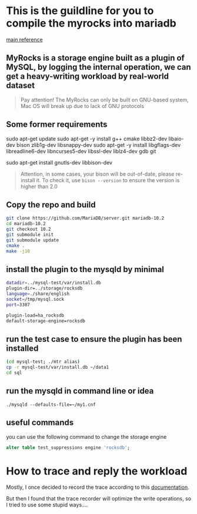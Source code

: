 # This is the guildline for you to compile the myrocks into mariadb

[main reference](https://mariadb.com/kb/en/library/building-myrocks-in-mariadb/)

## MyRocks is a storage engine built as a plugin of MySQL, by logging the internal operation, we can get a heavy-writing workload by real-world dataset

> Pay attention! The MyRocks can only be built on GNU-based system, Mac OS will break up due to lack of GNU protocols

## Some former requirements

sudo apt-get update
sudo apt-get -y install g++ cmake libbz2-dev libaio-dev bison zlib1g-dev libsnappy-dev 
sudo apt-get -y install libgflags-dev libreadline6-dev libncurses5-dev libssl-dev liblz4-dev gdb git

sudo apt-get install gnutls-dev libbison-dev

> Attention, in some cases, your bison will be out-of-date, please re-install it. To check it, use `bison --version` to ensure the version is higher than 2.0

## Copy the repo and build

```bash
git clone https://github.com/MariaDB/server.git mariadb-10.2
cd mariadb-10.2
git checkout 10.2
git submodule init
git submodule update
cmake .
make -j10
```

## install the plugin to the mysqld by minimal 

```bash
datadir=../mysql-test/var/install.db
plugin-dir=../storage/rocksdb
language=./share/english
socket=/tmp/mysql.sock
port=3307

plugin-load=ha_rocksdb
default-storage-engine=rocksdb
```

## run the test case to ensure the plugin has been installed

```bash
(cd mysql-test; ./mtr alias)
cp -r mysql-test/var/install.db ~/data1
cd sql
```

## run the mysqld in command line or idea

```shell
./mysqld --defaults-file=~/my1.cnf
```

## useful commands

you can use the following command to change the storage engine

```SQL
alter table test_suppressions engine 'rocksdb';
```




# How to trace and reply the workload

Mostly, I once decided to record the trace according to this [documentation](https://github.com/facebook/rocksdb/wiki/RocksDB-Trace,-Replay,-Analyzer,-and-Workload-Generation).

But then I found that the trace recorder will optimize the write operations, so I tried to use some stupid ways....
